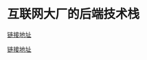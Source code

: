 # 互联网大厂的后端技术栈

[链接地址](https://zhuanlan.zhihu.com/p/103798636)

[链接地址](https://mp.weixin.qq.com/s/A6yUOGOe6zOC5ateAdKDAA)